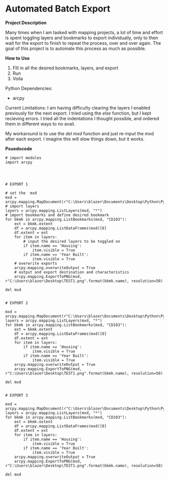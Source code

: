 # Automated Batch Export

**Project Description**

Many times when I am tasked with mapping projects, a lot of time and effort is spent toggling layers and bookmarks to export individually, only to then wait for the export to finish to repeat the process, over and over again. The goal of this project is to automate this process as much as possible.

**How to Use**

1. FIll in all the desired bookmarks, layers, and export
2. Run
3. Voila
	
Python Dependencies:
- arcpy

Current Limitations:
I am having difficulty clearing the layers I enabled previously for the next export. I tried using the <i>else</i> function, but I kept recieving errors. I tried all the indentations I thought possible, and ordered them in different ways to no avail.

My workaround is to use the <i>del mxd</i> function and just re-input the mxd after each export. I imagine this will slow things down, but it works.
	

**Psuedocode**
```
# import modules
import arcpy




# EXPORT 1

# set the  mxd
mxd = arcpy.mapping.MapDocument(r"C:\Users\blazer\Documents\Desktop\Python\Python.mxd")
# import layers
layers = arcpy.mapping.ListLayers(mxd, "*")
# import bookmarks and define desired bookmark
for bkmk in arcpy.mapping.ListBookmarks(mxd, "CD103"):
    ext = bkmk.extent
    df = arcpy.mapping.ListDataFrames(mxd)[0]
    df.extent = ext
    for item in layers:
        # input the desired layers to be toggled on
        if item.name == 'Housing':
            item.visible = True
        if item.name == 'Year Built':
            item.visible = True
    # overwrite exports
    arcpy.mapping.overwriteOutput = True
    # output and export destination and characteristics
    arcpy.mapping.ExportToPNG(mxd, r"C:\Users\blazer\Desktop\TEST1.png".format(bkmk.name), resolution=50)

del mxd


# EXPORT 2

mxd = arcpy.mapping.MapDocument(r"C:\Users\blazer\Documents\Desktop\Python\Python.mxd")
layers = arcpy.mapping.ListLayers(mxd, "*")
for bkmk in arcpy.mapping.ListBookmarks(mxd, "CD103"):
    ext = bkmk.extent
    df = arcpy.mapping.ListDataFrames(mxd)[0]
    df.extent = ext
    for item in layers:
        if item.name == 'Housing':
            item.visible = True
        if item.name == 'Year Built':
            item.visible = True
    arcpy.mapping.overwriteOutput = True
    arcpy.mapping.ExportToPNG(mxd, r"C:\Users\blazer\Desktop\TEST1.png".format(bkmk.name), resolution=50)

del mxd


# EXPORT 3

mxd = arcpy.mapping.MapDocument(r"C:\Users\blazer\Documents\Desktop\Python\Python.mxd")
layers = arcpy.mapping.ListLayers(mxd, "*")
for bkmk in arcpy.mapping.ListBookmarks(mxd, "CD103"):
    ext = bkmk.extent
    df = arcpy.mapping.ListDataFrames(mxd)[0]
    df.extent = ext
    for item in layers:
        if item.name == 'Housing':
            item.visible = True
        if item.name == 'Year Built':
            item.visible = True
    arcpy.mapping.overwriteOutput = True
    arcpy.mapping.ExportToPNG(mxd, r"C:\Users\blazer\Desktop\TEST1.png".format(bkmk.name), resolution=50)

del mxd
```


